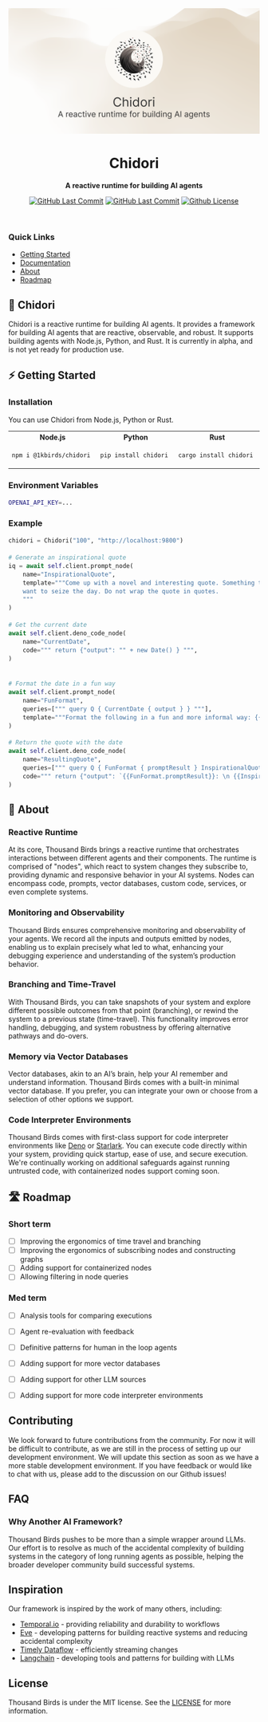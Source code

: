 <img alt="thousand birds logo describing the chidori project" src="/media/chidoriFrame.png">

<div align="center">

# &nbsp; Chidori &nbsp;

**A reactive runtime for building AI agents**

<p>
<a href="https://github.com/ThousandBirdsInc/chidori/commits"><img alt="GitHub Last Commit" src="https://img.shields.io/github/actions/workflow/status/ThousandBirdsInc/chidori/push.yml" /></a>
<a href="https://github.com/ThousandBirdsInc/chidori/commits"><img alt="GitHub Last Commit" src="https://img.shields.io/github/last-commit/ThousandBirdsInc/chidori" /></a>
<a href="https://github.com/ThousandBirdsInc/chidori/blob/main/LICENSE"><img alt="Github License" src="https://img.shields.io/badge/License-MIT-green.svg" /></a>
</p>

<br />

</div>


### Quick Links
- [Getting Started](https://github.com/ThousandBirdsInc/chidori/tree/main#-getting-started)
- [Documentation](https://www.notion.so/Documentation-3fe20a82965148c7a0b480f7daf0aff6?pvs=21)
- [About](https://github.com/ThousandBirdsInc/chidori/tree/main#-about)
- [Roadmap](https://github.com/ThousandBirdsInc/chidori/tree/main#-roadmap)

## 📖 Chidori
Chidori is a reactive runtime for building AI agents. It provides a framework for building AI agents that are reactive, observable, and robust. It supports building agents with Node.js, Python, and Rust. It is currently in alpha, and is not yet ready for production use.

## ⚡️ Getting Started


### Installation
You can use Chidori from Node.js, Python or Rust.

<table>
<tr>
<th width="450px"><b>Node.js</b></th>
<th width="450px"><b>Python</b></th>
<th width="450px"><b>Rust</b></th>
</tr>
<tr>
<td>

```bash
npm i @1kbirds/chidori
```

</td>
<td>

```bash
pip install chidori
```

</td>
<td>

```bash
cargo install chidori
```

</td>
</tr>
</table>



### Environment Variables
```bash
OPENAI_API_KEY=...
```

### Example
```python
chidori = Chidori("100", "http://localhost:9800")

# Generate an inspirational quote
iq = await self.client.prompt_node(
    name="InspirationalQuote",
    template="""Come up with a novel and interesting quote. Something that will make them
    want to seize the day. Do not wrap the quote in quotes.
    """
)

# Get the current date
await self.client.deno_code_node(
    name="CurrentDate",
    code=""" return {"output": "" + new Date() } """,
)


# Format the date in a fun way
await self.client.prompt_node(
    name="FunFormat",
    queries=[""" query Q { CurrentDate { output } } """],
    template="""Format the following in a fun and more informal way: {{CodeNode.output}} """
)

# Return the quote with the date
await self.client.deno_code_node(
    name="ResultingQuote",
    queries=[""" query Q { FunFormat { promptResult } InspirationalQuote { promptResult } } """],
    code=""" return {"output": `{{FunFormat.promptResult}}: \n {{InspirationalQuote.promptResult}}` } """
)
```

## 🤔 About

### Reactive Runtime
At its core, Thousand Birds brings a reactive runtime that orchestrates interactions between different agents and their components. The runtime is comprised of "nodes", which react to system changes they subscribe to, providing dynamic and responsive behavior in your AI systems.
Nodes can encompass code, prompts, vector databases, custom code, services, or even complete systems. 

### Monitoring and Observability
Thousand Birds ensures comprehensive monitoring and observability of your agents. We record all the inputs and outputs emitted by nodes, enabling us to explain precisely what led to what, enhancing your debugging experience and understanding of the system’s production behavior.

### Branching and Time-Travel
With Thousand Birds, you can take snapshots of your system and explore different possible outcomes from that point (branching), or rewind the system to a previous state (time-travel). This functionality improves error handling, debugging, and system robustness by offering alternative pathways and do-overs.

### Memory via Vector Databases
Vector databases, akin to an AI’s brain, help your AI remember and understand information. Thousand Birds comes with a built-in minimal vector database. If you prefer, you can integrate your own or choose from a selection of other options we support.

### Code Interpreter Environments
Thousand Birds comes with first-class support for code interpreter environments like [Deno](https://deno.land/) or [Starlark](https://github.com/bazelbuild/starlark/blob/master/spec.md). You can execute code directly within your system, providing quick startup, ease of use, and secure execution. We're continually working on additional safeguards against running untrusted code, with containerized nodes support coming soon.

## 🛣️ Roadmap

### Short term
* [ ] Improving the ergonomics of time travel and branching
* [ ] Improving the ergonomics of subscribing nodes and constructing graphs
* [ ] Adding support for containerized nodes
* [ ] Allowing filtering in node queries

### Med term
* [ ] Analysis tools for comparing executions
* [ ] Agent re-evaluation with feedback
* [ ] Definitive patterns for human in the loop agents
* [ ] Adding support for more vector databases 
* [ ] Adding support for other LLM sources
* [ ] Adding support for more code interpreter environments


## Contributing
We look forward to future contributions from the community. For now it will be difficult to contribute, as we are still in the process of setting up our development environment. We will update this section as soon as we have a more stable development environment.
If you have feedback or would like to chat with us, please add to the discussion on our Github issues!

## FAQ

### Why Another AI Framework?
Thousand Birds pushes to be more than a simple wrapper around LLMs. Our effort is to resolve as much of the accidental complexity of building systems in the category of long running agents as possible, helping the broader developer community build successful systems.

## Inspiration
Our framework is inspired by the work of many others, including:
* [Temporal.io](https://temporal.io) - providing reliability and durability to workflows
* [Eve](http://witheve.com) - developing patterns for building reactive systems and reducing accidental complexity
* [Timely Dataflow](https://timelydataflow.github.io/timely-dataflow) - efficiently streaming changes
* [Langchain](https://www.langchain.com) - developing tools and patterns for building with LLMs

## License
Thousand Birds is under the MIT license. See the [LICENSE](LICENSE) for more information.
